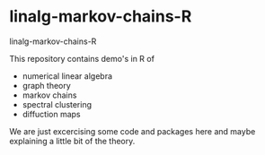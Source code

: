 # linalg-markov-chains-R
linalg-markov-chains-R

This repository contains demo's in R of 

- numerical linear algebra
- graph theory
- markov chains
- spectral clustering
- diffuction maps

We are just excercising some code and packages here and maybe explaining a little bit of the theory. 
